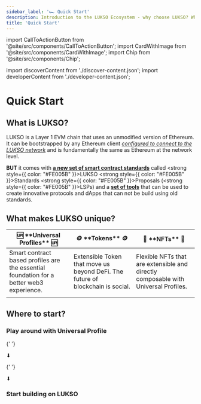 ```yaml
---
sidebar_label: '🏎️ Quick Start'
description: Introduction to the LUKSO Ecosystem - why choose LUKSO? Who is LUKSO intended for?
title: 'Quick Start'
---
```


import CallToActionButton from '@site/src/components/CallToActionButton';
import CardWithImage from '@site/src/components/CardWithImage';
import Chip from '@site/src/components/Chip';

import discoverContent from './discover-content.json';
import developerContent from './developer-content.json';

# Quick Start

## What is LUKSO?

LUKSO is a Layer 1 EVM chain that uses an unmodified version of Ethereum. It can be bootstrapped by any Ethereum client [_configured to connect to the LUKSO network_](../networks/mainnet/running-a-node) and is fundamentally the same as Ethereum at the network level.

**BUT** it comes with [**a new set of smart contract standards**](../standards/introduction.md) called <strong style={{ color: "#FE005B" }}>L</strong>UKSO <strong style={{ color: "#FE005B" }}>S</strong>tandards <strong style={{ color: "#FE005B" }}>P</strong>roposals (<strong style={{ color: "#FE005B" }}>LSP</strong>s) and a [**set of tools**](../tools/libraries/getting-started.md) that can be used to create innovative protocols and dApps that can not be build using old standards.

<CardWithImage CardData={discoverContent} />

## What makes LUKSO unique?

<table>
  <thead>
    <tr>
      <th>🆙 **Universal Profiles** 🆙</th>
      <th>🪙 **Tokens** 🪙</th>
      <th>🌅 **NFTs** 🌅</th>
    </tr>
  </thead>
  <tbody>
    <tr>
      <td style={{ textAlign: 'center', verticalAlign: 'middle' }}>
        Smart contract based profiles are the essential foundation for a better
        web3 experience.
      </td>
      <td style={{ textAlign: 'center', verticalAlign: 'middle' }}>
        Extensible Token that move us beyond DeFi. The future of blockchain is
        social.
      </td>
      <td style={{ textAlign: 'center', verticalAlign: 'middle' }}>
        Flexible NFTs that are extensible and directly composable with Universal
        Profiles.
      </td>
    </tr>
    <tr>
      <td style={{ textAlign: 'center', verticalAlign: 'middle' }}>
        <div className="chip-container">
          <Chip label="Visual" />
          <Chip label="Upgradeable" />
          <Chip label="Security" />
          <Chip label="Gas-less" />
          <Chip label="Smart" />
          <Chip label="Extensible" />
        </div>
      </td>
      <td>
        <div className="chip-container">
          <Chip label="Safer" />
          <Chip label="Token Icons" />
          <Chip label="Unlimited Metadata" />
          <Chip label="Updatable" />
          <Chip label="Extensible" />
          <Chip label="Notifying" />
          <Chip label="Unified" />
        </div>
      </td>
      <td>
        <div className="chip-container">
          <Chip label="Authentic" />
          <Chip label="Safer" />
          <Chip label="Unlimited Metadata" />
          <Chip label="Updatable" />
          <Chip label="Better IDs" />
          <Chip label="Iteratable" />
          <Chip label="Batch Transfers" />
        </div>
      </td>
    </tr>
  </tbody>
</table>

## Where to start?

### Play around with Universal Profile

<div>
  <CallToActionButton
    icon="material-symbols:counter-1"
    color="white"
    target="_blank"
    link="https://chromewebstore.google.com/detail/universal-profiles/abpickdkkbnbcoepogfhkhennhfhehfn"
    text="Install the Universal Profile Browser Extension 🧩"
  />

{' '}

<div
  style={{
    display: 'flex',
    justifyContent: 'center',
    fontSize: '3em',
  }}
>
  <p>⬇</p>
</div>

{' '}

<CallToActionButton
  icon="material-symbols:counter-2"
  color="white"
  target="_blank"
  link="https://my.universalprofile.cloud"
  text="Create your Universal Profile 🆙"
/>

  <div
    style={{
      display: 'flex',
      justifyContent: 'center',
      fontSize: '3em',
    }}
  >
    <p>⬇</p>
  </div>
</div>

<CallToActionButton
  icon="material-symbols:counter-3"
  color="white"
  target="_blank"
  link="https://www.lukso.network/ecosystem"
  text="Explore the dApps Ecosystem 🌐"
/>

### Start building on LUKSO

<CardWithImage CardData={developerContent} />
